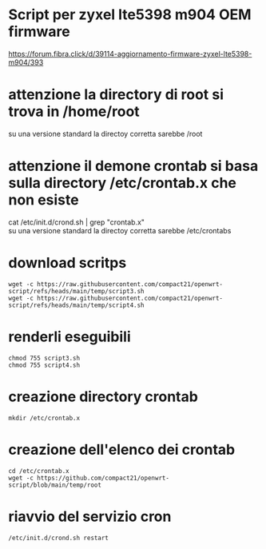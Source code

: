 # Script per zyxel lte5398 m904 OEM firmware
https://forum.fibra.click/d/39114-aggiornamento-firmware-zyxel-lte5398-m904/393

# attenzione la directory di root si trova in /home/root
su una versione standard la directoy corretta sarebbe /root

# attenzione il demone crontab si basa sulla directory /etc/crontab.x che non esiste
cat /etc/init.d/crond.sh | grep "crontab.x"
<br/>
su una versione standard la directoy corretta sarebbe /etc/crontabs

# download scritps
```
wget -c https://raw.githubusercontent.com/compact21/openwrt-script/refs/heads/main/temp/script3.sh
wget -c https://raw.githubusercontent.com/compact21/openwrt-script/refs/heads/main/temp/script4.sh
```

# renderli eseguibili
```
chmod 755 script3.sh
chmod 755 script4.sh
```

# creazione directory crontab
```
mkdir /etc/crontab.x
```

# creazione dell'elenco dei crontab
```
cd /etc/crontab.x
wget -c https://github.com/compact21/openwrt-script/blob/main/temp/root
```

# riavvio del servizio cron
```
/etc/init.d/crond.sh restart
```
